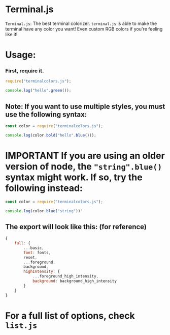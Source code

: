 # Terminal.js

`Terminal.js`: The best terminal colorizer.
`terminal.js` is able to make the terminal have any color you want! Even custom RGB colors if you're feeling like it!

# Usage:

### First, require it.
```js
require("terminalcolors.js");

console.log("hello".green());
```

## Note: If you want to use multiple styles, you must use the following syntax:
```js
const color = require("terminalcolors.js");

console.log(color.bold("hello".blue()));
```

# **IMPORTANT** If you are using an older version of node, the `"string".blue()` syntax might work. If so, try the following instead:
```js
const color = require("terminalcolors.js");

console.log(color.blue("string"))'
```

## The export will look like this: (for reference)
```js
{
    full: {
        ...basic,
        font: fonts,
        reset,
        ...foreground,
        background,
        highIntensity: {
            ...foreground_high_intensity,
            background: background_high_intensity
        }
    }
}
```

# For a full list of options, check `list.js`